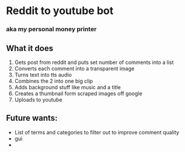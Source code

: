 # Reddit to youtube bot
### aka my personal money printer

## What it does
1. Gets post from reddit and puts set number of comments into a list
2. Converts each comment into a transparent image 
3. Turns text into tts audio
4. Combines the 2 into one big clip
5. Adds background stuff like music and a title
6. Creates a thumbnail form scraped images off google
7. Uploads to youtube
 
## Future wants:

- List of terms and categories to filter out to improve comment quality
- gui
-
